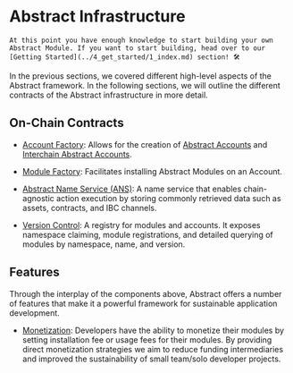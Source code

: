 # Abstract Infrastructure

```admonish info
At this point you have enough knowledge to start building your own Abstract Module. If you want to start building, head over to our [Getting Started](../4_get_started/1_index.md) section! 🛠️
```

In the previous sections, we covered different high-level aspects of the Abstract framework. In the following sections, we will outline the different contracts of the Abstract infrastructure in more detail.

## On-Chain Contracts

- [Account Factory](./3_account_factory.md): Allows for the creation of [Abstract Accounts](../3_framework/3_architecture.md) and [Interchain Abstract Accounts](../3_framework/8_ibc.md).

- [Module Factory](./5_module_factory.md): Facilitates installing Abstract Modules on an Account.

- [Abstract Name Service (ANS)](./1_ans.md): A name service that enables chain-agnostic action execution
  by storing commonly retrieved data such as assets, contracts, and IBC channels.

- [Version Control](./2_version_control.md): A registry for modules and accounts.
  It exposes namespace claiming, module registrations, and detailed querying of modules by namespace, name, and version.


## Features

Through the interplay of the components above, Abstract offers a number of features that make it a powerful framework for sustainable application development.

- [Monetization](./6_monetization.md): Developers have the ability to monetize their modules by setting
  installation fee or usage fees for
  their modules. By providing direct monetization strategies we aim to reduce funding intermediaries and improved the sustainability of small team/solo developer projects.
